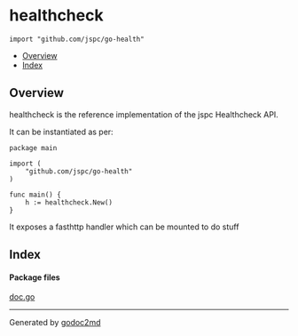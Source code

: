 

# healthcheck
`import "github.com/jspc/go-health"`

* [Overview](#pkg-overview)
* [Index](#pkg-index)

## <a name="pkg-overview">Overview</a>
healthcheck is the reference implementation of the jspc Healthcheck API.

It can be instantiated as per:


	package main
	
	import (
	    "github.com/jspc/go-health"
	)
	
	func main() {
	    h := healthcheck.New()
	}

It exposes a fasthttp handler which can be mounted to do stuff




## <a name="pkg-index">Index</a>


#### <a name="pkg-files">Package files</a>
[doc.go](/src/github.com/jspc/go-health/doc.go) 










- - -
Generated by [godoc2md](http://godoc.org/github.com/davecheney/godoc2md)
